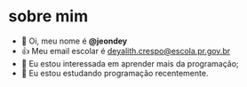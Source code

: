
# sobre mim
- 👋 Oi, meu nome é **@jeondey**
- :+1: Meu email escolar é deyalith.crespo@escola.pr.gov.br
- 👀 Eu estou interessada em aprender mais da programação;
- 🌱 Eu estou estudando programação recentemente.
